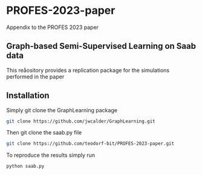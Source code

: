 # PROFES-2023-paper
Appendix to the PROFES 2023 paper
## Graph-based Semi-Supervised Learning on Saab data

This reåository provides a replication package for the simulations performed in the paper

## Installation 

Simply git clone the GraphLearning package

```sh
git clone https://github.com/jwcalder/GraphLearning.git
```

Then git clone the saab.py file

```sh
git clone https://github.com/teodorf-bit/PROFES-2023-paper.git
```


To reproduce the results simply run

```sh
python saab.py
```
